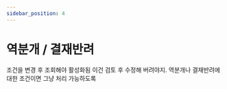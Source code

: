 ```yaml
---
sidebar_position: 4
---
```


# 역분개 / 결재반려

조건을 변경 후 조회해야 활성화됨
이건 검토 후 수정해 버려야지. 역분개나 결재반려에 대한 조건이면 그냥 처리 가능하도록